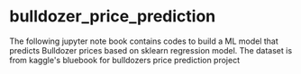 # bulldozer_price_prediction
The following jupyter note book contains codes to build a ML model that predicts Bulldozer prices based on sklearn regression model. The dataset is from kaggle's bluebook for bulldozers price prediction project
